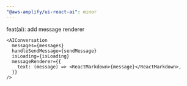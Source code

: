 ```yaml
---
"@aws-amplify/ui-react-ai": minor
---
```


feat(ai): add message renderer

```tsx
<AIConversation
  messages={messages}
  handleSendMessage={sendMessage}
  isLoading={isLoading}
  messageRenderer={{
    text: (message) => <ReactMarkdown>{message}</ReactMarkdown>,
  }}
/>
```
